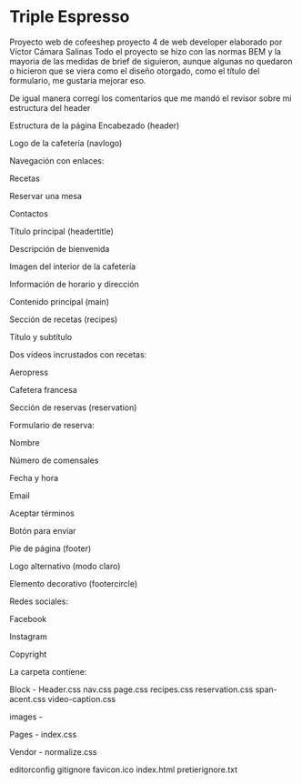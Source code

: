 # Triple Espresso

Proyecto web de cofeeshep
proyecto 4 de web developer elaborado por Víctor Cámara Salinas
Todo el proyecto se hizo con las normas BEM y la mayoria de las medidas de brief de siguieron, aunque algunas no quedaron o hicieron que se viera como el diseño otorgado, como el título del formulario, me gustaria mejorar eso.

De igual manera corregí los comentarios que me mandó el revisor sobre mi estructura del header

Estructura de la página
Encabezado (header)

Logo de la cafetería (navlogo)

Navegación con enlaces:

Recetas

Reservar una mesa

Contactos

Título principal (headertitle)

Descripción de bienvenida

Imagen del interior de la cafetería

Información de horario y dirección

Contenido principal (main)

Sección de recetas (recipes)

Título y subtítulo

Dos videos incrustados con recetas:

Aeropress

Cafetera francesa

Sección de reservas (reservation)

Formulario de reserva:

Nombre

Número de comensales

Fecha y hora

Email

Aceptar términos

Botón para enviar

Pie de página (footer)

Logo alternativo (modo claro)

Elemento decorativo (footercircle)

Redes sociales:

Facebook

Instagram

Copyright

La carpeta contiene:

Block -
Header.css
nav.css
page.css
recipes.css
reservation.css
span-acent.css
video-caption.css

images -

Pages -
index.css

Vendor -
normalize.css

editorconfig
gitignore
favicon.ico
index.html
pretierignore.txt
